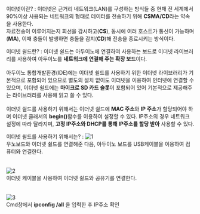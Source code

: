 이더넷이란?
: 이더넷은 근거리 네트워크(LAN)를 구성하는 방식들 중 현재 전 세계에서 90%이상 사용되는 네트워크의 형태로 데이터를 전송하기 위해 <b>CSMA/CD</b>라는 약속을 사용한다.<br>
자료전송이 이루어지는지 회선을 감시하고(<b>CS</b>), 동시에 여러 호스트가 통신이 가능하며(<b>MA</b>), 이때 충돌이 발생하면 충돌을 감지(<b>CD</b>)해 전송을 종료시키는 방식이다.


이더넷 쉴드란?
: 이더넷 쉴드는 아두이노에 연결하여 사용하는 보드로 이더넷 라이브러리를 사용하여 아두이노를 <b>네트워크에 연결해 주는 확장 보드</b>이다.<br><br>
아두이노 통합개발환경(IDE)에는 이더넷 쉴드를 사용하기 위한 이더넷 라이브러리가 기본적으로 포함되어 있으므로 별도의 설치 없이도 이더넷을 이용하여 인터넷에 연결할 수 있으며, 이더넷 쉴드에는 <b>마이크로 SD 카드 슬롯</b>이 포함되어 있어 기본적으로 제공해주는 라이브러리를 사용해 읽고 쓸 수 있다.<br><br>
이더넷 쉴드를 사용하기 위해서는 이더넷 쉴드에 <b>MAC 주소</b>와 <b>IP 주소</b>가 할당되어야 하며 이더넷 클래서의 <b>begin()</b>함수를 이용하여 설정할 수 있다. IP주소의 경우 네트워크 설정에 따라 달라지며, <b>고정 IP주소와 DHCP를 통해 IP주소를 할당 받아</b> 사용할 수 있다.


이더넷 쉴드를 사용하기 위해서는?
: ![1](https://user-images.githubusercontent.com/59801728/74698856-7b68b400-5242-11ea-8242-e8f02cd931a7.jpg)<br>
우노보드와 이더넷 쉴드를 연결해준 다음, 아두이노 보드를 USB케이블을 이용하여 컴퓨터와 연결한다.<br><br><br>
![2](https://user-images.githubusercontent.com/59801728/74698862-7d327780-5242-11ea-8d46-cc2e681a928a.jpg)<br>
이더넷 케이블을 사용하여 이더넷 쉴드와 공유기를 연결한다.<br><br><br>
![3](https://user-images.githubusercontent.com/59801728/74698865-7e63a480-5242-11ea-9294-604f772faa90.PNG)<br>
Cmd창에서 <b>ipconfig /all</b> 을 입력한 후 IP주소 확인
